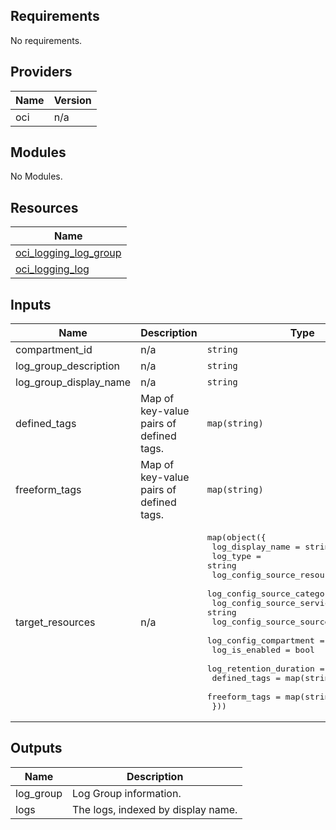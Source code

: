 ## Requirements

No requirements.

## Providers

| Name | Version |
|------|---------|
| oci | n/a |

## Modules

No Modules.

## Resources

| Name |
|------|
| [oci_logging_log_group](https://registry.terraform.io/providers/hashicorp/oci/latest/docs/resources/logging_log_group) |
| [oci_logging_log](https://registry.terraform.io/providers/hashicorp/oci/latest/docs/resources/logging_log) |

## Inputs

| Name | Description | Type | Default | Required |
|------|-------------|------|---------|:--------:|
| compartment\_id | n/a | `string` | `""` | no |
| log\_group\_description | n/a | `string` | `""` | no |
| log\_group\_display\_name | n/a | `string` | `""` | no |
| defined\_tags | Map of key-value pairs of defined tags. | `map(string)` | null | no |
| freeform\_tags | Map of key-value pairs of defined tags. | `map(string)` | null | no |
| target\_resources | n/a | <pre>map(object({<br>        log_display_name              = string<br>        log_type                      = string<br>        log_config_source_resource    = string<br>        log_config_source_category    = string<br>        log_config_source_service     = string<br>        log_config_source_source_type = string<br>        log_config_compartment        = string<br>        log_is_enabled                = bool<br>        log_retention_duration        = number<br>        defined_tags                  = map(string)<br>        freeform_tags                 = map(string)<br>    }))</pre> | n/a | yes |

## Outputs

| Name | Description |
|------|-------------|
| log\_group | Log Group information. |
| logs | The logs, indexed by display name. |
